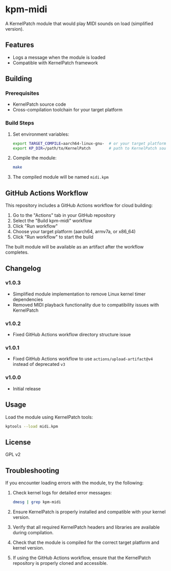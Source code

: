 # kpm-midi

A KernelPatch module that would play MIDI sounds on load (simplified version).

## Features

- Logs a message when the module is loaded
- Compatible with KernelPatch framework

## Building

### Prerequisites

- KernelPatch source code
- Cross-compilation toolchain for your target platform

### Build Steps

1. Set environment variables:
   ```bash
   export TARGET_COMPILE=aarch64-linux-gnu-  # or your target platform toolchain prefix
   export KP_DIR=/path/to/KernelPatch        # path to KernelPatch source
   ```

2. Compile the module:
   ```bash
   make
   ```

3. The compiled module will be named `midi.kpm`

## GitHub Actions Workflow

This repository includes a GitHub Actions workflow for cloud building:

1. Go to the "Actions" tab in your GitHub repository
2. Select the "Build kpm-midi" workflow
3. Click "Run workflow"
4. Choose your target platform (aarch64, armv7a, or x86_64)
5. Click "Run workflow" to start the build

The built module will be available as an artifact after the workflow completes.

## Changelog

### v1.0.3
- Simplified module implementation to remove Linux kernel timer dependencies
- Removed MIDI playback functionality due to compatibility issues with KernelPatch

### v1.0.2
- Fixed GitHub Actions workflow directory structure issue

### v1.0.1
- Fixed GitHub Actions workflow to use `actions/upload-artifact@v4` instead of deprecated `v3`

### v1.0.0
- Initial release

## Usage

Load the module using KernelPatch tools:
```bash
kptools --load midi.kpm
```

## License

GPL v2

## Troubleshooting

If you encounter loading errors with the module, try the following:

1. Check kernel logs for detailed error messages:
   ```bash
   dmesg | grep kpm-midi
   ```

2. Ensure KernelPatch is properly installed and compatible with your kernel version.

3. Verify that all required KernelPatch headers and libraries are available during compilation.

4. Check that the module is compiled for the correct target platform and kernel version.

5. If using the GitHub Actions workflow, ensure that the KernelPatch repository is properly cloned and accessible.